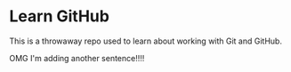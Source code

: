 # Learn GitHub

This is a throwaway repo used to learn about working with Git and GitHub.

OMG I'm adding another sentence!!!!
